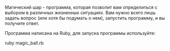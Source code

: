 Магический шар - программа, которая позволит вам определиться с выбором в различных жизненных ситуациях.
Вам нужно всего лишь задать вопрос (или хотя бы подумать о нем), запустить программу, и вы получите ответ.

Программа написана на Ruby, для запуска программы используйте:

ruby magic_ball.rb
